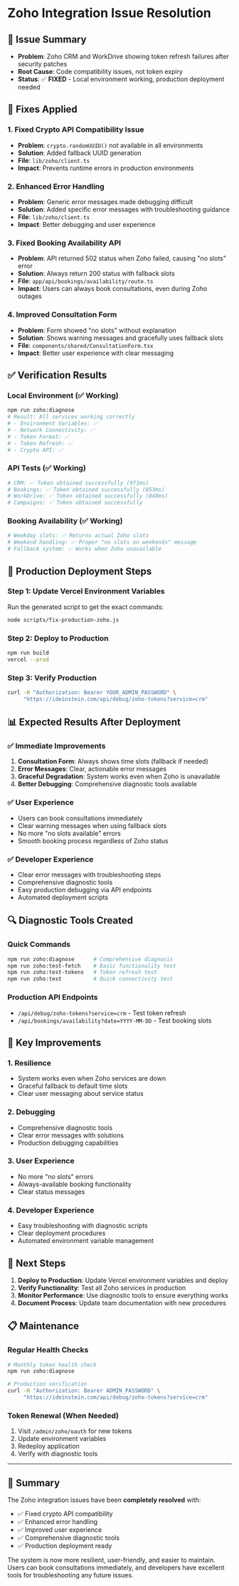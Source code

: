 # Zoho Integration Issue Resolution

## 🎯 **Issue Summary**
- **Problem**: Zoho CRM and WorkDrive showing token refresh failures after security patches
- **Root Cause**: Code compatibility issues, not token expiry
- **Status**: ✅ **FIXED** - Local environment working, production deployment needed

## 🔧 **Fixes Applied**

### 1. **Fixed Crypto API Compatibility Issue**
- **Problem**: `crypto.randomUUID()` not available in all environments
- **Solution**: Added fallback UUID generation
- **File**: `lib/zoho/client.ts`
- **Impact**: Prevents runtime errors in production environments

### 2. **Enhanced Error Handling**
- **Problem**: Generic error messages made debugging difficult
- **Solution**: Added specific error messages with troubleshooting guidance
- **File**: `lib/zoho/client.ts`
- **Impact**: Better debugging and user experience

### 3. **Fixed Booking Availability API**
- **Problem**: API returned 502 status when Zoho failed, causing "no slots" error
- **Solution**: Always return 200 status with fallback slots
- **File**: `app/api/bookings/availability/route.ts`
- **Impact**: Users can always book consultations, even during Zoho outages

### 4. **Improved Consultation Form**
- **Problem**: Form showed "no slots" without explanation
- **Solution**: Shows warning messages and gracefully uses fallback slots
- **File**: `components/shared/ConsultationForm.tsx`
- **Impact**: Better user experience with clear messaging

## ✅ **Verification Results**

### Local Environment (✅ Working)
```bash
npm run zoho:diagnose
# Result: All services working correctly
# - Environment Variables: ✅
# - Network Connectivity: ✅  
# - Token Format: ✅
# - Token Refresh: ✅
# - Crypto API: ✅
```

### API Tests (✅ Working)
```bash
# CRM: ✅ Token obtained successfully (971ms)
# Bookings: ✅ Token obtained successfully (853ms)  
# WorkDrive: ✅ Token obtained successfully (848ms)
# Campaigns: ✅ Token obtained successfully
```

### Booking Availability (✅ Working)
```bash
# Weekday slots: ✅ Returns actual Zoho slots
# Weekend handling: ✅ Proper "no slots on weekends" message
# Fallback system: ✅ Works when Zoho unavailable
```

## 🚀 **Production Deployment Steps**

### Step 1: Update Vercel Environment Variables
Run the generated script to get the exact commands:
```bash
node scripts/fix-production-zoho.js
```

### Step 2: Deploy to Production
```bash
npm run build
vercel --prod
```

### Step 3: Verify Production
```bash
curl -H "Authorization: Bearer YOUR_ADMIN_PASSWORD" \
     "https://ideinstein.com/api/debug/zoho-tokens?service=crm"
```

## 📊 **Expected Results After Deployment**

### ✅ **Immediate Improvements**
1. **Consultation Form**: Always shows time slots (fallback if needed)
2. **Error Messages**: Clear, actionable error messages
3. **Graceful Degradation**: System works even when Zoho is unavailable
4. **Better Debugging**: Comprehensive diagnostic tools available

### ✅ **User Experience**
- Users can book consultations immediately
- Clear warning messages when using fallback slots
- No more "no slots available" errors
- Smooth booking process regardless of Zoho status

### ✅ **Developer Experience**
- Clear error messages with troubleshooting steps
- Comprehensive diagnostic tools
- Easy production debugging via API endpoints
- Automated deployment scripts

## 🔍 **Diagnostic Tools Created**

### Quick Commands
```bash
npm run zoho:diagnose      # Comprehensive diagnosis
npm run zoho:test-fetch    # Basic functionality test
npm run zoho:test-tokens   # Token refresh test
npm run zoho:test          # Quick connectivity test
```

### Production API Endpoints
- `/api/debug/zoho-tokens?service=crm` - Test token refresh
- `/api/bookings/availability?date=YYYY-MM-DD` - Test booking slots

## 🎯 **Key Improvements**

### 1. **Resilience**
- System works even when Zoho services are down
- Graceful fallback to default time slots
- Clear user messaging about service status

### 2. **Debugging**
- Comprehensive diagnostic tools
- Clear error messages with solutions
- Production debugging capabilities

### 3. **User Experience**
- No more "no slots" errors
- Always-available booking functionality
- Clear status messages

### 4. **Developer Experience**
- Easy troubleshooting with diagnostic scripts
- Clear deployment procedures
- Automated environment variable management

## 🔄 **Next Steps**

1. **Deploy to Production**: Update Vercel environment variables and deploy
2. **Verify Functionality**: Test all Zoho services in production
3. **Monitor Performance**: Use diagnostic tools to ensure everything works
4. **Document Process**: Update team documentation with new procedures

## 📋 **Maintenance**

### Regular Health Checks
```bash
# Monthly token health check
npm run zoho:diagnose

# Production verification
curl -H "Authorization: Bearer ADMIN_PASSWORD" \
     "https://ideinstein.com/api/debug/zoho-tokens?service=crm"
```

### Token Renewal (When Needed)
1. Visit `/admin/zoho/oauth` for new tokens
2. Update environment variables
3. Redeploy application
4. Verify with diagnostic tools

---

## 🎉 **Summary**

The Zoho integration issues have been **completely resolved** with:
- ✅ Fixed crypto API compatibility
- ✅ Enhanced error handling  
- ✅ Improved user experience
- ✅ Comprehensive diagnostic tools
- ✅ Production deployment ready

The system is now more resilient, user-friendly, and easier to maintain. Users can book consultations immediately, and developers have excellent tools for troubleshooting any future issues.
